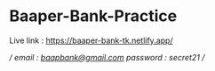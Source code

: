 # Baaper-Bank-Practice
Live link : https://baaper-bank-tk.netlify.app/

*/ email : baapbank@gmail.com    password : secret21 /*
